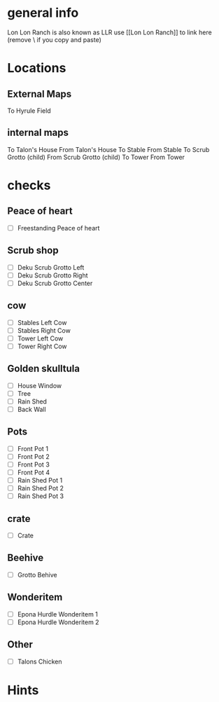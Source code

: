 # general info 
Lon Lon Ranch is also known as LLR use \[\[Lon Lon Ranch]] to link here (remove \\ if you copy and paste)
# Locations
## External Maps
To Hyrule Field
## internal maps
To Talon's House
From Talon's House
To Stable
From Stable
To Scrub Grotto (child)
From Scrub Grotto (child)
To Tower
From Tower
# checks
## Peace of heart
- [ ] Freestanding Peace of heart
## Scrub shop
- [ ] Deku Scrub Grotto Left 
- [ ] Deku Scrub Grotto Right 
- [ ] Deku Scrub Grotto Center 
## cow
- [ ] Stables Left Cow
- [ ] Stables Right Cow
- [ ] Tower Left Cow
- [ ] Tower Right Cow
## Golden skulltula
- [ ] House Window
- [ ] Tree
- [ ] Rain Shed
- [ ] Back Wall
## Pots
- [ ] Front Pot 1
- [ ] Front Pot 2
- [ ] Front Pot 3
- [ ] Front Pot 4
- [ ] Rain Shed Pot 1
- [ ] Rain Shed Pot 2
- [ ] Rain Shed Pot 3
## crate
- [ ] Crate
## Beehive
- [ ] Grotto Behive
## Wonderitem
- [ ] Epona Hurdle Wonderitem 1
- [ ] Epona Hurdle Wonderitem 2
## Other
- [ ] Talons Chicken
# Hints